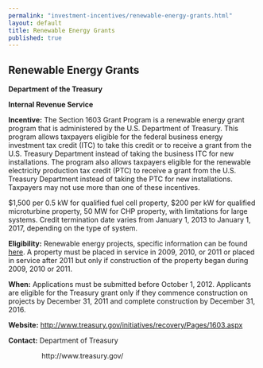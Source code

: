 ```yaml
---
permalink: "investment-incentives/renewable-energy-grants.html"
layout: default
title: Renewable Energy Grants
published: true
---
```


<H2>Renewable Energy Grants </h2>
<P><STRONG>Department of the Treasury </strong></p>
<P><STRONG>Internal Revenue Service</strong></p>
<P><STRONG>Incentive:</strong> The Section 1603 Grant Program is a renewable energy grant program that is administered by the U.S. Department of Treasury. This program allows taxpayers eligible for the federal business energy investment tax credit (ITC) to take this credit or to receive a grant from the U.S. Treasury Department instead of taking the business ITC for new installations. The program also allows taxpayers eligible for the renewable electricity production tax credit (PTC) to receive a grant from the U.S. Treasury Department instead of taking the PTC for new installations. Taxpayers may not use more than one of these incentives.</p>
<P>$1,500 per 0.5 kW for qualified fuel cell property, $200 per kW for qualified microturbine property, 50 MW for CHP property, with limitations for large systems. Credit termination date varies from January 1, 2013 to January 1, 2017, depending on the type of system.</p>
<P><STRONG>Eligibility:</strong> Renewable energy projects, specific information can be found <A href="http://www.dsireusa.org/incentives/incentive.cfm?Incentive_Code=US53F&amp;re=1&amp;ee=1">here</a>. A property must be placed in service in 2009, 2010, or 2011 or placed in service after 2011 but only if construction of the property began during 2009, 2010 or 2011.</p>
<P><STRONG>When:</strong> Applications must be submitted before October 1, 2012. Applicants are eligible for the Treasury grant only if they commence construction on projects by December 31, 2011 and complete construction by December 31, 2016.</p>
<P><STRONG>Website:</strong> <A href="http://www.treasury.gov/initiatives/recovery/Pages/1603.aspx">http://www.treasury.gov/initiatives/recovery/Pages/1603.aspx</a></p>
<P><STRONG>Contact:</strong> Department of Treasury </p>
<P>&nbsp;&nbsp;&nbsp;&nbsp;&nbsp;&nbsp;&nbsp;&nbsp;&nbsp;&nbsp;&nbsp;&nbsp;&nbsp;&nbsp;&nbsp;&nbsp; http://www.treasury.gov/</p>